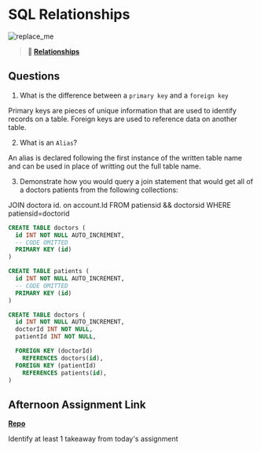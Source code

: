 # SQL Relationships

![replace_me](https://codeworks.blob.core.windows.net/public/assets/img/illustrations/placeholder.svg)

> **📖 [Relationships](https://codeworksacademy.com/fs-student-guide/resources/wk11/02-MySQL-Relationships)**

## Questions

1. What is the difference between a `primary key` and a `foreign key`

Primary keys are pieces of unique information that are used to identify records on a table.   Foreign keys are used to reference data on another table. 

2. What is an `Alias`?

An alias is declared following the first instance of the written table name and can be used in place of writting out the full table name.

3. Demonstrate how you would query a join statement that would get all of a doctors patients from the following collections:

JOIN doctora id. on account.Id
FROM patiensid && doctorsid
WHERE patiensid=doctorid

```SQL
CREATE TABLE doctors (
  id INT NOT NULL AUTO_INCREMENT,
  -- CODE OMITTED
  PRIMARY KEY (id)
)

CREATE TABLE patients (
  id INT NOT NULL AUTO_INCREMENT,
  -- CODE OMITTED
  PRIMARY KEY (id)
)

CREATE TABLE doctors (
  id INT NOT NULL AUTO_INCREMENT,
  doctorId INT NOT NULL,
  patientId INT NOT NULL,

  FOREIGN KEY (doctorId)
    REFERENCES doctors(id),
  FOREIGN KEY (patientId)
    REFERENCES patients(id),
)

```

## Afternoon Assignment Link

**[Repo](https://github.com/tberry019/amazen)**

Identify at least 1 takeaway from today's assignment
